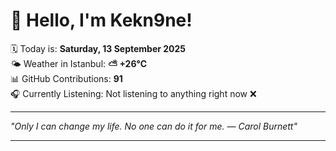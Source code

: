 # 👋 Hello, I'm Kekn9ne!

🗓️ Today is: **Saturday, 13 September 2025**  
🌤️ Weather in Istanbul: **⛅️  +26°C**  
📊 GitHub Contributions: **91**  
🎧 Currently Listening: Not listening to anything right now ❌

---

_"Only I can change my life. No one can do it for me. — *Carol Burnett*"_

---
